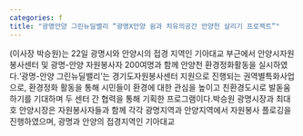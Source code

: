 ```yaml
---
categories: f
title: "광명안양 그린뉴딜밸리 “광명X안양 쉼과 치유의공간 안양천 살리기 프로젝트”"
---
```

(이사장 박승원)는 22일 광명시와 안양시의 접경 지역인 기아대교 부근에서 안양시자원봉사센터 및 광명-안양 자원봉사자 200여명과 함께 안양천 환경정화활동을 실시하였다.‘광명-안양 그린뉴딜밸리’는 경기도자원봉사센터 지원으로 진행되는 권역별특화사업으로, 환경정화 활동을 통해 시민들이 환경에 대한 관심을 높이고 친환경도시로 발돋움하기를 기대하며 두 센터 간 협력을 통해 기획한 프로그램이다.박승원 광명시장과 최대호 안양시장은 자원봉사자들과 함께 각각 광명지역과 안양지역에서 자원봉사 플로깅을 진행하였으며, 광명과 안양의 접경지역인 기아대교